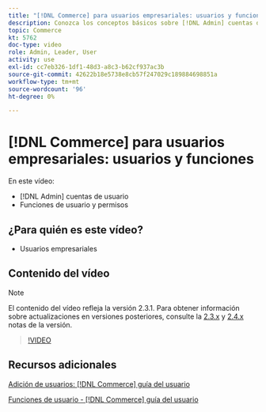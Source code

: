 ```yaml
---
title: "[!DNL Commerce] para usuarios empresariales: usuarios y funciones"
description: Conozca los conceptos básicos sobre [!DNL Admin] cuentas de usuario y funciones de usuario que determinan permisos.
topic: Commerce
kt: 5762
doc-type: video
role: Admin, Leader, User
activity: use
exl-id: cc7eb326-1df1-48d3-a8c3-b62cf937ac3b
source-git-commit: 42622b18e5738e8cb57f247029c189884698851a
workflow-type: tm+mt
source-wordcount: '96'
ht-degree: 0%

---
```


# [!DNL Commerce] para usuarios empresariales: usuarios y funciones

En este vídeo:

- [!DNL Admin] cuentas de usuario
- Funciones de usuario y permisos

## ¿Para quién es este vídeo?

- Usuarios empresariales

## Contenido del vídeo

>[!NOTE]
>
>El contenido del vídeo refleja la versión 2.3.1. Para obtener información sobre actualizaciones en versiones posteriores, consulte la [ 2.3.x](https://devdocs.magento.com/guides/v2.3/release-notes/bk-release-notes.html) y [2.4.x](https://devdocs.magento.com/guides/v2.4/release-notes/bk-release-notes.html) notas de la versión.

>[!VIDEO](https://video.tv.adobe.com/v/35947?quality=12&learn=on)

## Recursos adicionales

[Adición de usuarios: [!DNL Commerce] guía del usuario](https://docs.magento.com/user-guide/system/permissions-users-all.html)

[Funciones de usuario - [!DNL Commerce] guía del usuario](https://docs.magento.com/user-guide/system/permissions-user-roles.html)
